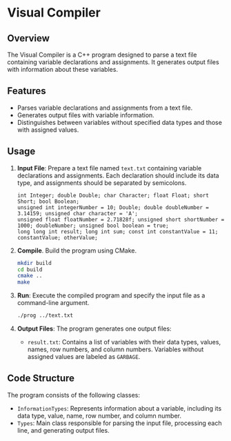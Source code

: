 
# Visual Compiler

## Overview

The Visual Compiler is a C++ program designed to parse a text file containing variable declarations and assignments. It generates output files with information about these variables.

## Features

- Parses variable declarations and assignments from a text file.
- Generates output files with variable information.
- Distinguishes between variables without specified data types and those with assigned values.

## Usage

1. **Input File**: Prepare a text file named `text.txt` containing variable declarations and assignments. Each declaration should include its data type, and assignments should be separated by semicolons.

    ```plaintext
    int Integer; double Double; char Character; float Float; short Short; bool Boolean;
    unsigned int integerNumber = 10; Double; double doubleNumber = 3.14159; unsigned char character = 'A';
    unsigned float floatNumber = 2.71828f; unsigned short shortNumber = 1000; doubleNumber; unsigned bool boolean = true;
    long long int result; long int sum; const int constantValue = 11; constantValue; otherValue;
    ```

2. **Compile**. Build the program using CMake.

    ```bash
    mkdir build
    cd build
    cmake ..
    make
    ```

3. **Run**: Execute the compiled program and specify the input file as a command-line argument.

    ```bash
    ./prog ../text.txt
    ```

4. **Output Files**: The program generates one output files:
   - `result.txt`: Contains a list of variables with their data types, values, names, row numbers, and column numbers. Variables without assigned values are labeled as `GARBAGE`.

## Code Structure

The program consists of the following classes:

- `InformationTypes`: Represents information about a variable, including its data type, value, name, row number, and column number.
- `Types`: Main class responsible for parsing the input file, processing each line, and generating output files.
